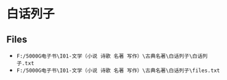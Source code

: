 # 白话列子

## Files

- `F:/5000G电子书\I01-文学（小说 诗歌 名著 写作）\古典名著\白话列子\白话列子.txt`
- `F:/5000G电子书\I01-文学（小说 诗歌 名著 写作）\古典名著\白话列子\files.txt`
